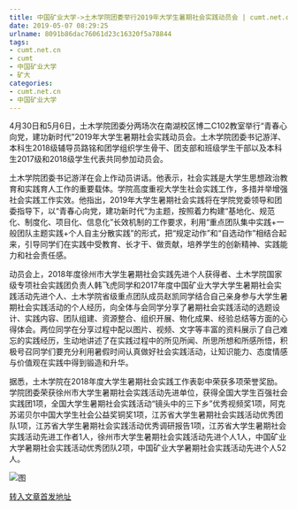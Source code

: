 ```yaml
---
title: 中国矿业大学->土木学院团委举行2019年大学生暑期社会实践动员会 | cumt.net.cn
date: 2019-05-07 08:29:25
urlname: 8091b86dac76061d23c16320f5a78844
tags: 
- cumt.net.cn
- cumt
- 中国矿业大学
- 矿大
categories:
- cumt.net.cn
- 中国矿业大学
---
```



4月30日和5月6日，土木学院团委分两场次在南湖校区博二C102教室举行“青春心向党，建功新时代”2019年大学生暑期社会实践动员会。土木学院团委书记游洋、本科生2018级辅导员路铭和团学组织学生骨干、团支部和班级学生干部以及本科生2017级和2018级学生代表共同参加动员会。

土木学院团委书记游洋在会上作动员讲话。他表示，社会实践是大学生思想政治教育和实践育人工作的重要载体。学院高度重视大学生社会实践工作，多措并举增强社会实践工作实效。他指出，2019年大学生暑期社会实践将在学院党委领导和团委指导下，以“青春心向党，建功新时代”为主题，按照着力构建“基地化、规范化、制度化、项目化、信息化”长效机制的工作要求，利用“重点团队集中实践+一般团队主题实践+个人自主分散实践”的形式，把“规定动作”和“自选动作”相结合起来，引导同学们在实践中受教育、长才干、做贡献，培养学生的创新精神、实践能力和社会责任感。

动员会上，2018年度徐州市大学生暑期社会实践先进个人获得者、土木学院国家级专项社会实践团负责人韩飞虎同学和2017年度中国矿业大学大学生暑期社会实践活动先进个人、土木学院省级重点团队成员赵凯同学结合自己亲身参与大学生暑期社会实践活动的个人经历，向全体与会同学分享了暑期社会实践活动的选题设计、实践内容、团队组建、资源整合、组织开展、物化成果、经验总结等方面的心得体会。两位同学在分享过程中配以图片、视频、文字等丰富的资料展示了自己难忘的实践经历，生动地讲述了在实践过程中的所见所闻、所思所想和所感所悟，积极号召同学们要充分利用暑假时间认真做好社会实践活动，让知识能力、态度情感与价值观在实践中得到锻造和升华。

据悉，土木学院在2018年度大学生暑期社会实践工作表彰中荣获多项荣誉奖励。学院团委荣获徐州市大学生暑期社会实践活动先进单位，获得全国大学生百强社会实践团1项，全国大学生暑期社会实践活动“镜头中的三下乡”优秀视频奖1项，阿克苏诺贝尔中国大学生社会公益奖铜奖1项，江苏省大学生暑期社会实践活动优秀团队1项，江苏省大学生暑期社会实践活动优秀调研报告1项，江苏省大学生暑期社会实践活动先进工作者1人，徐州市大学生暑期社会实践活动先进个人1人，中国矿业大学暑期社会实践活动优秀团队2项，中国矿业大学暑期社会实践活动先进个人52人。



![图](http://xwzx.cumt.edu.cn/_upload/article/images/26/4d/2b9878e649e89fab83aeab461aaa/3f29d668-ddd4-443e-95d2-2035d6c4e63f.jpg)

[转入文章首发地址](http://xwzx.cumt.edu.cn/fd/a4/c523a523684/page.htm)